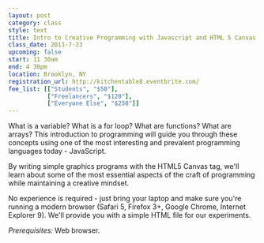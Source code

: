 ```yaml
---
layout: post
category: class
style: text
title: Intro to Creative Programming with Javascript and HTML 5 Canvas
class_date: 2011-7-23
upcoming: false
start: 11 30am
end: 4 30pm
location: Brooklyn, NY
registration_url: http://kitchentable8.eventbrite.com/
fee_list: [["Students", "$50"],
           ["Freelancers", "$120"],
           ["Everyone Else", "$250"]]
---
```


What is a variable? What is a for loop? What are functions? What are arrays? This introduction to programming will guide you through these concepts using one of the most interesting and prevalent programming languages today - JavaScript.

By writing simple graphics programs with the HTML5 Canvas tag, we'll learn about some of the most essential aspects of the craft of programming while maintaining a creative mindset.

No experience is required - just bring your laptop and make sure you're running a modern browser (Safari 5, Firefox 3+, Google Chrome, Internet Explorer 9). We'll provide you with a simple HTML file for our experiments.

*Prerequisites:* Web browser.

